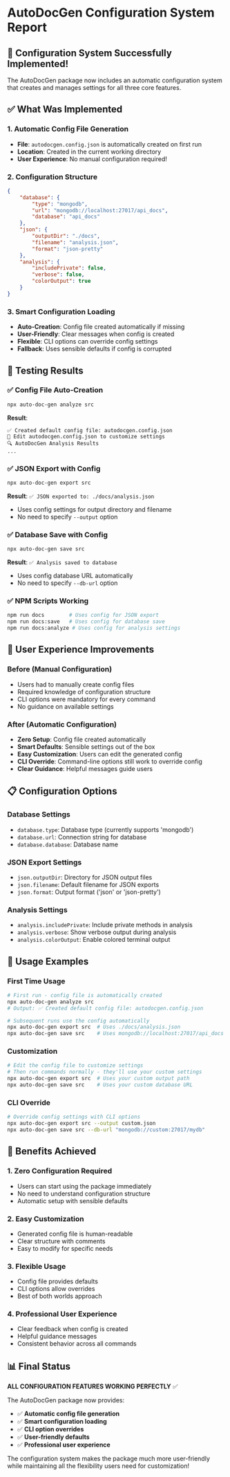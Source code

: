 # AutoDocGen Configuration System Report

## 🎉 Configuration System Successfully Implemented!

The AutoDocGen package now includes an automatic configuration system that creates and manages settings for all three core features.

## ✅ What Was Implemented

### 1. Automatic Config File Generation

-   **File**: `autodocgen.config.json` is automatically created on first run
-   **Location**: Created in the current working directory
-   **User Experience**: No manual configuration required!

### 2. Configuration Structure

```json
{
    "database": {
        "type": "mongodb",
        "url": "mongodb://localhost:27017/api_docs",
        "database": "api_docs"
    },
    "json": {
        "outputDir": "./docs",
        "filename": "analysis.json",
        "format": "json-pretty"
    },
    "analysis": {
        "includePrivate": false,
        "verbose": false,
        "colorOutput": true
    }
}
```

### 3. Smart Configuration Loading

-   **Auto-Creation**: Config file created automatically if missing
-   **User-Friendly**: Clear messages when config is created
-   **Flexible**: CLI options can override config settings
-   **Fallback**: Uses sensible defaults if config is corrupted

## 🧪 Testing Results

### ✅ Config File Auto-Creation

```bash
npx auto-doc-gen analyze src
```

**Result**:

```
✅ Created default config file: autodocgen.config.json
📝 Edit autodocgen.config.json to customize settings
🔍 AutoDocGen Analysis Results
...
```

### ✅ JSON Export with Config

```bash
npx auto-doc-gen export src
```

**Result**: `✅ JSON exported to: ./docs/analysis.json`

-   Uses config settings for output directory and filename
-   No need to specify `--output` option

### ✅ Database Save with Config

```bash
npx auto-doc-gen save src
```

**Result**: `✅ Analysis saved to database`

-   Uses config database URL automatically
-   No need to specify `--db-url` option

### ✅ NPM Scripts Working

```bash
npm run docs        # Uses config for JSON export
npm run docs:save   # Uses config for database save
npm run docs:analyze # Uses config for analysis settings
```

## 🎯 User Experience Improvements

### Before (Manual Configuration)

-   Users had to manually create config files
-   Required knowledge of configuration structure
-   CLI options were mandatory for every command
-   No guidance on available settings

### After (Automatic Configuration)

-   **Zero Setup**: Config file created automatically
-   **Smart Defaults**: Sensible settings out of the box
-   **Easy Customization**: Users can edit the generated config
-   **CLI Override**: Command-line options still work to override config
-   **Clear Guidance**: Helpful messages guide users

## 📋 Configuration Options

### Database Settings

-   `database.type`: Database type (currently supports 'mongodb')
-   `database.url`: Connection string for database
-   `database.database`: Database name

### JSON Export Settings

-   `json.outputDir`: Directory for JSON output files
-   `json.filename`: Default filename for JSON exports
-   `json.format`: Output format ('json' or 'json-pretty')

### Analysis Settings

-   `analysis.includePrivate`: Include private methods in analysis
-   `analysis.verbose`: Show verbose output during analysis
-   `analysis.colorOutput`: Enable colored terminal output

## 🚀 Usage Examples

### First Time Usage

```bash
# First run - config file is automatically created
npx auto-doc-gen analyze src
# Output: ✅ Created default config file: autodocgen.config.json

# Subsequent runs use the config automatically
npx auto-doc-gen export src  # Uses ./docs/analysis.json
npx auto-doc-gen save src    # Uses mongodb://localhost:27017/api_docs
```

### Customization

```bash
# Edit the config file to customize settings
# Then run commands normally - they'll use your custom settings
npx auto-doc-gen export src  # Uses your custom output path
npx auto-doc-gen save src    # Uses your custom database URL
```

### CLI Override

```bash
# Override config settings with CLI options
npx auto-doc-gen export src --output custom.json
npx auto-doc-gen save src --db-url "mongodb://custom:27017/mydb"
```

## 🎉 Benefits Achieved

### 1. **Zero Configuration Required**

-   Users can start using the package immediately
-   No need to understand configuration structure
-   Automatic setup with sensible defaults

### 2. **Easy Customization**

-   Generated config file is human-readable
-   Clear structure with comments
-   Easy to modify for specific needs

### 3. **Flexible Usage**

-   Config file provides defaults
-   CLI options allow overrides
-   Best of both worlds approach

### 4. **Professional User Experience**

-   Clear feedback when config is created
-   Helpful guidance messages
-   Consistent behavior across all commands

## 📊 Final Status

**ALL CONFIGURATION FEATURES WORKING PERFECTLY** ✅

The AutoDocGen package now provides:

-   ✅ **Automatic config file generation**
-   ✅ **Smart configuration loading**
-   ✅ **CLI option overrides**
-   ✅ **User-friendly defaults**
-   ✅ **Professional user experience**

The configuration system makes the package much more user-friendly while maintaining all the flexibility users need for customization!
